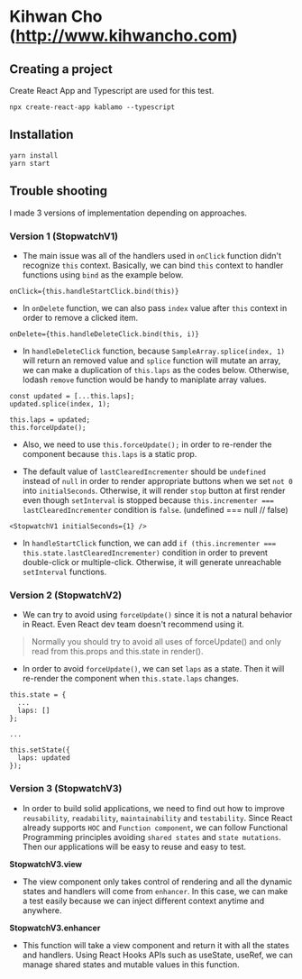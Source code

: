 # Kihwan Cho (http://www.kihwancho.com)

## Creating a project

Create React App and Typescript are used for this test.

```
npx create-react-app kablamo --typescript
```

## Installation

```
yarn install
yarn start
```

## Trouble shooting

I made 3 versions of implementation depending on approaches.

### Version 1 (StopwatchV1)

- The main issue was all of the handlers used in `onClick` function didn't recognize `this` context. Basically, we can bind `this` context to handler functions using `bind` as the example below.

```
onClick={this.handleStartClick.bind(this)}
```

- In `onDelete` function, we can also pass `index` value after `this` context in order to remove a clicked item.

```
onDelete={this.handleDeleteClick.bind(this, i)}
```

- In `handleDeleteClick` function, because `SampleArray.splice(index, 1)` will return an removed value and `splice` function will mutate an array, we can make a duplication of `this.laps` as the codes below. Otherwise, lodash `remove` function would be handy to maniplate array values.

```
const updated = [...this.laps];
updated.splice(index, 1);

this.laps = updated;
this.forceUpdate();
```

- Also, we need to use `this.forceUpdate();` in order to re-render the component because `this.laps` is a static prop.

- The default value of `lastClearedIncrementer` should be `undefined` instead of `null` in order to render appropriate buttons when we set `not 0` into `initialSeconds`. Otherwise, it will render `stop` button at first render even though `setInterval` is stopped because `this.incrementer === lastClearedIncrementer` condition is `false`. (undefined === null // false)

```
<StopwatchV1 initialSeconds={1} />
```

- In `handleStartClick` function, we can add `if (this.incrementer === this.state.lastClearedIncrementer)` condition in order to prevent double-click or multiple-click. Otherwise, it will generate unreachable `setInterval` functions.

### Version 2 (StopwatchV2)

- We can try to avoid using `forceUpdate()` since it is not a natural behavior in React. Even React dev team doesn't recommend using it.

> Normally you should try to avoid all uses of forceUpdate() and only read from this.props and this.state in render().

- In order to avoid `forceUpdate()`, we can set `laps` as a state. Then it will re-render the component when `this.state.laps` changes.

```
this.state = {
  ...
  laps: []
};

...

this.setState({
  laps: updated
});
```

### Version 3 (StopwatchV3)

- In order to build solid applications, we need to find out how to improve `reusability`, `readability`, `maintainability` and `testability`. Since React already supports `HOC` and `Function component`, we can follow Functional Programming principles avoiding `shared states` and `state mutations`. Then our applications will be easy to reuse and easy to test.

**StopwatchV3.view**

- The view component only takes control of rendering and all the dynamic states and handlers will come from `enhancer`. In this case, we can make a test easily because we can inject different context anytime and anywhere.

**StopwatchV3.enhancer**

- This function will take a view component and return it with all the states and handlers. Using React Hooks APIs such as useState, useRef, we can manage shared states and mutable values in this function.

